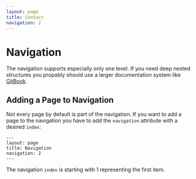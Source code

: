 ```yaml
---
layout: page
title: Contact
navigation: 2
---
```


# Navigation

The navigation supports especially only one level. If you need deep nested structures you propably should use a larger documentation system like [GitBook](https://www.gitbook.com/).

## Adding a Page to Navigation

Not every page by default is part of the navigation. If you want to add a page to the navigation you have to add the `navigation` attribute with a desired `index`:

```
---
layout: page
title: Navigation
navigation: 2
---
```

The navigation `index` is starting with 1 representing the first item. 
